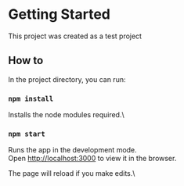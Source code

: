 # Getting Started 

This project was created as a test project

## How to 

In the project directory, you can run:

### `npm install`

Installs the node modules required.\

### `npm start`

Runs the app in the development mode.\
Open [http://localhost:3000](http://localhost:3000) to view it in the browser.

The page will reload if you make edits.\
